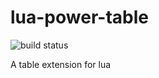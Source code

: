 # lua-power-table

![build status](https://github.com/gsdenys/lua-power-table/workflows/quality-pattern/badge.svg)




A table extension for lua
